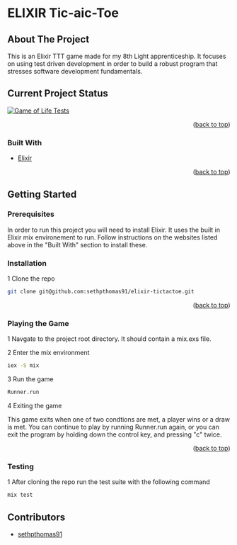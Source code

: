 # ELIXIR Tic-aic-Toe

<!-- ABOUT THE PROJECT -->
## About The Project

This is an Elixir TTT game made for my 8th Light apprenticeship. It focuses on using test driven development in order to build a robust program that stresses software development fundamentals.

<!-- BUILD STATUS -->
## Current Project Status

[![Game of Life Tests](https://github.com/sethpthomas91/elixir-tictactoe/actions/workflows/elixirTests.yml/badge.svg)](https://github.com/sethpthomas91/elixir-tictactoe/actions/workflows/elixirTests.yml)
<p align="right">(<a href="#top">back to top</a>)</p>


<!-- Built With -->
### Built With

* [Elixir](https://elixir-lang.org/)

<p align="right">(<a href="#top">back to top</a>)</p>



<!-- GETTING STARTED -->
## Getting Started


### Prerequisites

In order to run this project you will need to install Elixir. It uses the built in Elixir mix environement to run.
Follow instructions on the websites listed above in the "Built With" section to install these. 


### Installation

1 Clone the repo
   ```sh
git clone git@github.com:sethpthomas91/elixir-tictactoe.git
   ```

<p align="right">(<a href="#top">back to top</a>)</p>

### Playing the Game
1 Navgate to the project root directory. It should contain a mix.exs file.

2 Enter the mix environment
```sh
iex -S mix
```

3 Run the game
```sh
Runner.run
```

4 Exiting the game

This game exits when one of two condtions are met, a player wins or a draw is met. You can continue to play by running Runner.run again, or you can exit the program by holding down the control key, and pressing "c" twice.

<p align="right">(<a href="#top">back to top</a>)</p>

### Testing

1 After cloning the repo run the test suite with the following command
   ```sh
mix test 
   ```

<!-- ACKNOWLEDGMENTS -->
## Contributors

* [sethpthomas91](https://github.com/sethpthomas91)

